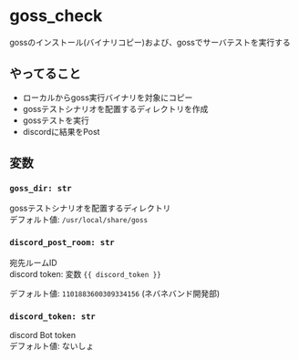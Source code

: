 # goss_check

gossのインストール(バイナリコピー)および、gossでサーバテストを実行する  

## やってること

- ローカルからgoss実行バイナリを対象にコピー
- gossテストシナリオを配置するディレクトリを作成
- gossテストを実行
- discordに結果をPost

## 変数

### `goss_dir: str`

gossテストシナリオを配置するディレクトリ  
デフォルト値: `/usr/local/share/goss`  

### `discord_post_room: str`

宛先ルームID  
discord token: 変数 `{{ discord_token }}`  

デフォルト値: `1101883600309334156` (ネバネバンド開発部)  

### `discord_token: str`

discord Bot token  
デフォルト値: ないしょ  
